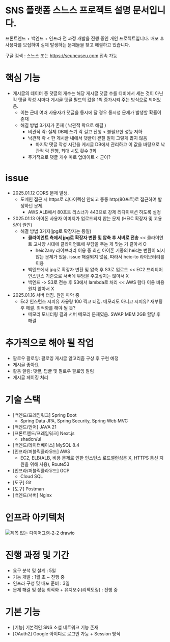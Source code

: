 # SNS 플랫폼 스느스 프로젝트 설명 문서입니다.
프론트엔드 + 백엔드 + 인프라 전 과정 개발을 진행 중인 개인 프로젝트입니다.
배포 후 사용자를 모집하여 실제 발생하는 문제들을 찾고 해결하고 있습니다.

구글 검색 : 스느스 또는 https://seuneuseu.com 접속 가능

# 핵심 기능
- 게시글의 데이터 중 댓글의 개수는 해당 게시글 댓글 수를 디비에서 세는 것이 아닌 각 댓글 작성 시마다 게시글 댓글 필드의 값을 1씩 증가시켜 주는 방식으로 되어있음.
  - 이는 근데 여러 사용자가 댓글을 동시에 달 경우 동시성 문제가 발생할 확률이 존재
  - 해결 방법 3가지가 존재 ( 낙관적 락으로 해결 )
    - 비관적 락: 실제 DB에 쓰기 락 걸고 진행     < 불필요한 성능 저하
    - 낙관적 락                                 < 한 게시글 내에서 댓글이 곂칠 일이 그렇게 많지 않음
      - 마지막 댓글 작성 시간을 게시글 DB에서 관리하고 이 값을 바탕으로 낙관적 락 진행, 최대 시도 횟수 3회
    - 주기적으로 댓글 개수 따로 업데이트         < 굳이?

# issue
- 2025.01.12 CORS 문제 발생.
  - 도메인 접근 시 https로 리다이렉션 안되고 종종 http(80포트)로 접근하여 발생하던 문제.
    - AWS ALB에서 80포트 리스너가 443으로 강제 리다이렉션 하도록 설정
- 2025.01.13 아이폰 사용자 이미지가 업로드되지 않는 문제 (HEIC 확장자 및 고용량이 원인)
  - 해결 방법 3가지(jpg로 확장자는 통일)
    - **클라이언트 측에서 jpg로 확장자 변환 및 압축 후 서버로 전송**            << 클라이언트 고사양 시대에 클라이언트에 부담을 주는 게 맞는 거 같아서 O
      - heic2any 라이브러리 이용 중 최신 아이폰 기종의 heic는 변환이 되지 않는 문제가 있음. issue 해결되지 않음, 따라서 heic-to 라이브러리를 이용
    - 백엔드에서 jpg로 확장자 변환 및 압축 후 S3로 업로드                          << EC2 프리티어 인스턴스 기준으로 서버에 부담을 주고싶지는 않아서 X
    - 백엔드 -> S3로 전송 후 S3에서 lambda로 처리                                 << AWS 람다 이용 비용 원치 않아서 X
- 2025.01.16 서버 터짐. 원인 파악 중
  - Ec2 인스턴스 시피유 사용량 100 찍고 터짐. 메모리도 아니고 시피유? 재부팅 후 해결. 최적화를 해야 될 듯?
    - 메모리 모니터링 결과 서버 메모리 문제였음. SWAP MEM 2GB 할당 후 해결

# 추가적으로 해야 될 작업
- 팔로우 팔로잉: 팔로잉 게시글 알고리즘 구상 후 구현 예정
- 게시글 좋아요
- 활동 알림: 댓글, 답글 및 팔로우 팔로잉 알림
- 게시글 페이징 처리

# 기술 스택
- [백엔드/프레임워크] Spring Boot
  - Spring Data JPA, Spring Security, Spring Web MVC
- [백엔드/언어] JAVA 21
- [프론트엔드/프레임워크] Next.js
  - shadcn/ui
- [백엔드/데이터베이스] MySQL 8.4
- [인프라/퍼블릭클라우드] AWS
  - EC2, ELB(ALB, 비용 문제로 인한 인스턴스 로드밸런싱은 X, HTTPS 통신 지원을 위해 사용), Route53
- [인프라/퍼블릭클라우드] GCP
  - Cloud SQL
- [도구] Git
- [도구] Postman
- [백엔드/서버] Nginx

# 인프라 아키텍처
![제목 없는 다이어그램-2-2 drawio](https://github.com/user-attachments/assets/59ca8841-7466-47c1-a8e8-2522bb45729d)

# 진행 과정 및 기간
- 요구 분석 및 설계 : 5일
- 기능 개발 : 1월 초 ~ 진행 중
- 인프라 구성 및 배포 준비 : 3일
- 문제 해결 및 성능 최적화 + 유지보수(리팩토링) : 진행 중

# 기본 기능
- [기능] 기본적인 SNS 소셜 네트워크 기능 존재
- [OAuth2] Google 아이디로 로그인 가능 + Session 방식
